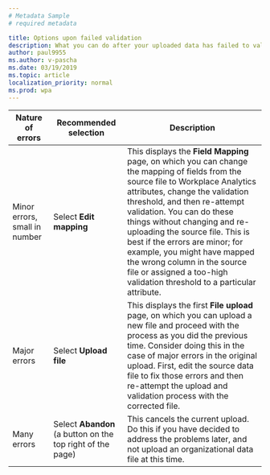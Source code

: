 ```yaml
---
# Metadata Sample
# required metadata

title: Options upon failed validation
description: What you can do after your uploaded data has failed to validate.  
author: paul9955
ms.author: v-pascha
ms.date: 03/19/2019
ms.topic: article
localization_priority: normal 
ms.prod: wpa
---
```


| Nature of errors | Recommended selection | Description |
| ----- | ----- | ----- |
| Minor errors, small in number | Select **Edit mapping** | This displays the **Field Mapping** page, on which you can change the mapping of fields from the source file to Workplace Analytics attributes, change the validation threshold, and then re-attempt validation. You can do these things without changing and re-uploading the source file. This is best if the errors are minor; for example, you might have mapped the wrong column in the source file or assigned a too-high validation threshold to a particular attribute. |
| Major errors | Select **Upload file** | This displays the first **File upload** page, on which you can upload a new file and proceed with the process as you did the previous time. Consider doing this in the case of major errors in the original upload. First, edit the source data file to fix those errors and then re-attempt the upload and validation process with the corrected file.|
| Many errors | Select **Abandon** (a button on the top right of the page) | This cancels the current upload. Do this if you have decided to address the problems later, and not upload an organizational data file at this time. |

